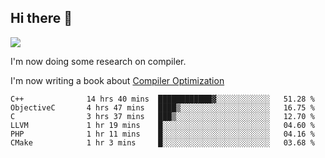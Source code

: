 


<!--
**liusy58/liusy58** is a ✨ _special_ ✨ repository because its `README.md` (this file) appears on your GitHub profile.

Here are some ideas to get you started:

- 🔭 I’m currently working on ...
- 🌱 I’m currently learning ...
- 👯 I’m looking to collaborate on ...
- 🤔 I’m looking for help with ...
- 💬 Ask me about ...
- 📫 How to reach me: ...
- 😄 Pronouns: ...
- ⚡ Fun fact: ...
-->
<!--
![](https://komarev.com/ghpvc/?username=liusy58&color=brightgreen&label=PROFILE+VIEWS)




- 🔭 I’m currently working on my .
- 📫 How to reach me:plz contact me by [email](liusy58@,ail2.sysu.edu.cn) or WeChat(LIUSIYU_58)
- 🏫 I'm an undergraduate in Sun-Yat-sen University majoring in the computer science. Expected to graduate in Spring 2021.
- 👯 I'm now interested in System such as OS, Compiler and Database. 
- 🤔 I’m looking for help with Database System.
-->

## Hi there 👋
![](https://komarev.com/ghpvc/?username=liusy58&color=brightgreen&label=PROFILE+VIEWS)



I'm now doing some research on compiler.

I'm now writing a book about [Compiler Optimization](https://github.com/liusy58/CompilerNotes/blob/master/main.pdf)


 <!--START_SECTION:waka-->

```text
C++              14 hrs 40 mins  ████████████▓░░░░░░░░░░░░   51.28 %
ObjectiveC       4 hrs 47 mins   ████▒░░░░░░░░░░░░░░░░░░░░   16.75 %
C                3 hrs 37 mins   ███▒░░░░░░░░░░░░░░░░░░░░░   12.70 %
LLVM             1 hr 19 mins    █░░░░░░░░░░░░░░░░░░░░░░░░   04.60 %
PHP              1 hr 11 mins    █░░░░░░░░░░░░░░░░░░░░░░░░   04.16 %
CMake            1 hr 3 mins     █░░░░░░░░░░░░░░░░░░░░░░░░   03.68 %
```

<!--END_SECTION:waka-->
